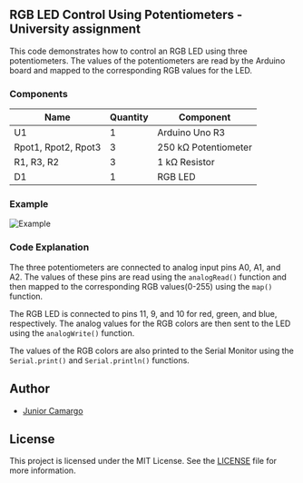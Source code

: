 ## RGB LED Control Using Potentiometers - University assignment

This code demonstrates how to control an RGB LED using three potentiometers. The values of the potentiometers are read by the Arduino board and mapped to the corresponding RGB values for the LED.

### Components

| Name | Quantity | Component |
|------|----------|-----------|
| U1 | 1 | Arduino Uno R3 |
| Rpot1, Rpot2, Rpot3 | 3 | 250 kΩ Potentiometer |
| R1, R3, R2 | 3 | 1 kΩ Resistor |
| D1 | 1 | RGB LED |

### Example

![Example](/example/example.gif)
### Code Explanation

The three potentiometers are connected to analog input pins A0, A1, and A2. The values of these pins are read using the `analogRead()` function and then mapped to the corresponding RGB values(0-255) using the `map()` function.

The RGB LED is connected to pins 11, 9, and 10 for red, green, and blue, respectively. The analog values for the RGB colors are then sent to the LED using the `analogWrite()` function.

The values of the RGB colors are also printed to the Serial Monitor using the `Serial.print()` and `Serial.println()` functions.

## Author

- [Junior Camargo](https://github.com/JuniorC07)

## License

This project is licensed under the MIT License. See the [LICENSE](LICENSE) file for more information.